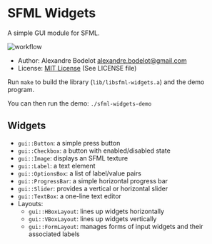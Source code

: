 SFML Widgets
============

A simple GUI module for SFML.

![workflow](https://github.com/abodelot/sfml-widgets/actions/workflows/ci.yml/badge.svg)

- Author: Alexandre Bodelot <alexandre.bodelot@gmail.com>
- License: [MIT License](http://opensource.org/licenses/MIT) (See LICENSE file)

Run `make` to build the library (`lib/libsfml-widgets.a`) and the demo program.

You can then run the demo: `./sfml-widgets-demo`

## Widgets

* `gui::Button`: a simple press button
* `gui::Checkbox`: a button with enabled/disabled state
* `gui::Image`: displays an SFML texture
* `gui::Label`: a text element
* `gui::OptionsBox`: a list of label/value pairs
* `gui::ProgressBar`: a simple horizontal progress bar
* `gui::Slider`: provides a vertical or horizontal slider
* `gui::TextBox`: a one-line text editor
* Layouts:
    * `gui::HBoxLayout`: lines up widgets horizontally
    * `gui::VBoxLayout`: lines up widgets vertically
    * `gui::FormLayout`: manages forms of input widgets and their associated labels
